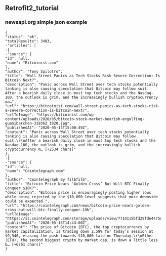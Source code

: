  ## Retrofit2_tutorial

 ### newsapi.org simple json example   
    {
    "status": "ok",
    "totalResults": 3483,
    -"articles": [
    -{
    -"source": {
    "id": null,
    "name": "Bitcoinist.com"
    },
    "author": "Tony Spilotro",
    "title": "Wall Street Panics as Tech Stocks Risk Severe Correction: Is Bitcoin Next?",
    "description": "Panic across Wall Street over tech stocks potentially tanking is also causing speculation that Bitcoin may follow suit. After a bearish daily close in most top tech stocks and the Nasdaq-100, the outlook is grim, and the increasingly bullish cryptocurrency ma…",
    "url": "https://bitcoinist.com/wall-street-panics-as-tech-stocks-risk-a-severe-correction-is-bitcoin-next/",
    "urlToImage": "https://bitcoinist.com/wp-content/uploads/2020/05/bitcoin-stock-market-bearish-engulfing-gummibarchen-318362_1920.jpg",
    "publishedAt": "2020-05-15T15:00:49Z",
    "content": "Panic across Wall Street over tech stocks potentially tanking is also causing speculation that Bitcoin may follow suit.\r\nAfter a bearish daily close in most top tech stocks and the Nasdaq-100, the outlook is grim, and the increasingly bullish cryptocurrency m… [+2534 chars]"
    },
    -{
    -"source": {
    "id": null,
    "name": "Cointelegraph.com"
    },
    "author": "Cointelegraph By filbfilb",
    "title": "Bitcoin Price Nears ‘Golden Cross’ But Will BTC Finally Conquer $10K?",
    "description": "Bitcoin price is encouragingly posting higher lows while being rejected by the $10,000 level suggests that more downside could be expected.",
    "url": "https://cointelegraph.com/news/bitcoin-price-nears-golden-cross-but-will-btc-finally-conquer-10k",
    "urlToImage": "https://s3.cointelegraph.com/storage/uploads/view/7714115bfd29fde4475d045e591d4dbf.jpg",
    "publishedAt": "2020-05-15T14:43:00Z",
    "content": "The price of Bitcoin (BTC), the top cryptocurrency by market capitalization, is trading down 2.59% for today’s session at $9,540, erasing the push towards $10,000 late on Thursday.\r\nEther (ETH), the second biggest crypto by market cap, is down a little less b… [+6761 chars]"
    }